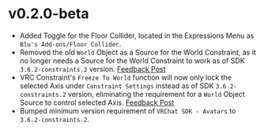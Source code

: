 # v0.2.0-beta
- Added Toggle for the Floor Collider, located in the Expressions Menu as `Blu's Add-ons/Floor Collider`.
- Removed the old `World` Object as a Source for the World Constraint, as it no longer needs a Source for the World Constraint to work as of SDK `3.6.2-constraints.2` version. [Feedback Post](https://feedback.vrchat.com/open-beta/p/1471-freeze-to-world-doesnt-work-if-parent-constraint-has-0-sources)
- VRC Constraint's `Freeze To World` function will now only lock the selected Axis under `Constraint Settings` instead as of SDK `3.6.2-constraints.2` version, eliminating the requirement for a `World` Object Source to control selected Axis. [Feedback Post](https://feedback.vrchat.com/open-beta/p/vrc-constraints-freeze-world-axis-should-only-freeze-the-selected-axis-in-the-co)
- Bumped minimum version requirement of `VRChat SDK - Avatars` to `3.6.2-constraints.2`.